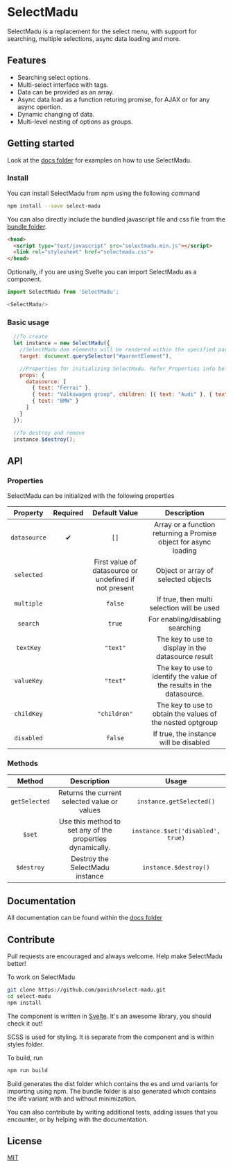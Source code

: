 # SelectMadu
SelectMadu is a replacement for the select menu, with support for searching, multiple selections, async data loading and more.

## Features
* Searching select options.
* Multi-select interface with tags.
* Data can be provided as an array.
* Async data load as a function returing promise, for AJAX or for any async opertion.
* Dynamic changing of data.
* Multi-level nesting of options as groups.


## Getting started
Look at the [docs folder][docs-folder-url] for examples on how to use SelectMadu.

### Install
You can install SelectMadu from npm using the following command

```bash
npm install --save select-madu
```


You can also directly include the bundled javascript file and css file from the [bundle folder][bundle-folder-url].

```html
<head>
  <script type="text/javascript" src="selectmadu.min.js"></script>
  <link rel="stylesheet" href="selectmadu.css">
</head>
```


Optionally, if you are using Svelte you can import SelectMadu as a component.

```javascript
import SelectMadu from 'SelectMadu';

<SelectMadu/>
```


### Basic usage
```javascript
  //To create
  let instance = new SelectMadu({
    //SelectMadu dom elements will be rendered within the specified parent element in target.
    target: document.querySelector("#parentElement"),

    //Properties for initializing SelectMadu. Refer Properties info below.
    props: {
      datasource: [
        { text: "Ferrai" }, 
        { text: "Volkswagen group", children: [{ text: "Audi" }, { text: "Lamborghini" } ] },
        { text: "BMW" }
      ]
    }
  });

  //To destroy and remove
  instance.$destroy();
```


## API

### Properties
SelectMadu can be initialized with the following properties

|      Property      | Required | Default Value |                            Description                            |
| :----------------: | :------: | :-----------------------: | :-------------------------------------------------------------------: |
|    `datasource`    |     ✔    |            `[]`           |  Array or a function returning a Promise object for async loading     |
|     `selected`     |          | First value of datasource or undefined if not present | Object or array of selected objects |
|     `multiple`     |          |           `false`         |  If true, then multi selection will be used |
|     `search`       |          |           `true`          |  For enabling/disabling searching |
|     `textKey`      |          |           `"text"`          |  The key to use to display in the datasource result |
|     `valueKey`     |          |           `"text"`          |  The key to use to identify the value of the results in the datasource. |
|     `childKey`     |          |         `"children"`        |  The key to use to obtain the values of the nested optgroup |
|     `disabled`     |          |           `false`         |  If true, the instance will be disabled |

### Methods

|      Method        |                       Description                              |    Usage   |
| :----------------: | :------------------------------------------------------------: | :--------: |
|    `getSelected`   |  Returns the current selected value or values                  |  `instance.getSelected()`
|    `$set`          |  Use this method to set any of the properties dynamically.     |  `instance.$set('disabled', true)`
|    `$destroy`      |  Destroy the SelectMadu instance                               |  `instance.$destroy()`


## Documentation
All documentation can be found within the [docs folder][docs-folder-url]


## Contribute
Pull requests are encouraged and always welcome. Help make SelectMadu better!

To work on SelectMadu
```bash
git clone https://github.com/pavish/select-madu.git
cd select-madu
npm install
```

The component is written in [Svelte][svelte-url]. 
It's an awesome library, you should check it out!

SCSS is used for styling. It is separate from the component and is within styles folder.  

To build, run
```bash
npm run build
```

Build generates the dist folder which contains the es and umd variants for importing using npm.
The bundle folder is also generated which contains the iife variant with and without minimization.

You can also contribute by writing additional tests, adding issues that you encounter, or by helping with the documentation.


## License
[MIT](LICENSE)

[bundle-folder-url]: https://github.com/pavish/select-madu/tree/master/bundle
[docs-folder-url]: https://github.com/pavish/select-madu/tree/master/docs
[svelte-url]: https://svelte.dev/
